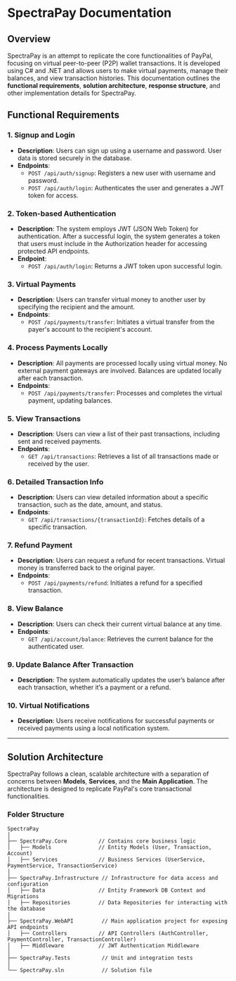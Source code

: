 # SpectraPay Documentation

## Overview
SpectraPay is an attempt to replicate the core functionalities of PayPal, focusing on virtual peer-to-peer (P2P) wallet transactions. It is developed using C# and .NET and allows users to make virtual payments, manage their balances, and view transaction histories. This documentation outlines the **functional requirements**, **solution architecture**, **response structure**, and other implementation details for SpectraPay.

## Functional Requirements

### 1. Signup and Login
- **Description**: Users can sign up using a username and password. User data is stored securely in the database.
- **Endpoints**:
  - `POST /api/auth/signup`: Registers a new user with username and password.
  - `POST /api/auth/login`: Authenticates the user and generates a JWT token for access.

### 2. Token-based Authentication
- **Description**: The system employs JWT (JSON Web Token) for authentication. After a successful login, the system generates a token that users must include in the Authorization header for accessing protected API endpoints.
- **Endpoint**:
  - `POST /api/auth/login`: Returns a JWT token upon successful login.

### 3. Virtual Payments
- **Description**: Users can transfer virtual money to another user by specifying the recipient and the amount.
- **Endpoints**:
  - `POST /api/payments/transfer`: Initiates a virtual transfer from the payer's account to the recipient's account.

### 4. Process Payments Locally
- **Description**: All payments are processed locally using virtual money. No external payment gateways are involved. Balances are updated locally after each transaction.
- **Endpoints**:
  - `POST /api/payments/transfer`: Processes and completes the virtual payment, updating balances.

### 5. View Transactions
- **Description**: Users can view a list of their past transactions, including sent and received payments.
- **Endpoints**:
  - `GET /api/transactions`: Retrieves a list of all transactions made or received by the user.

### 6. Detailed Transaction Info
- **Description**: Users can view detailed information about a specific transaction, such as the date, amount, and status.
- **Endpoints**:
  - `GET /api/transactions/{transactionId}`: Fetches details of a specific transaction.

### 7. Refund Payment
- **Description**: Users can request a refund for recent transactions. Virtual money is transferred back to the original payer.
- **Endpoints**:
  - `POST /api/payments/refund`: Initiates a refund for a specified transaction.

### 8. View Balance
- **Description**: Users can check their current virtual balance at any time.
- **Endpoints**:
  - `GET /api/account/balance`: Retrieves the current balance for the authenticated user.

### 9. Update Balance After Transaction
- **Description**: The system automatically updates the user’s balance after each transaction, whether it’s a payment or a refund.

### 10. Virtual Notifications
- **Description**: Users receive notifications for successful payments or received payments using a local notification system.

---

## Solution Architecture

SpectraPay follows a clean, scalable architecture with a separation of concerns between **Models**, **Services**, and the **Main Application**. The architecture is designed to replicate PayPal's core transactional functionalities.

### Folder Structure

```plaintext
SpectraPay
│
├── SpectraPay.Core          // Contains core business logic
│   ├── Models               // Entity Models (User, Transaction, Account)
│   ├── Services             // Business Services (UserService, PaymentService, TransactionService)
│
├── SpectraPay.Infrastructure // Infrastructure for data access and configuration
│   ├── Data                 // Entity Framework DB Context and Migrations
│   ├── Repositories         // Data Repositories for interacting with the database
│
├── SpectraPay.WebAPI         // Main application project for exposing API endpoints
│   ├── Controllers          // API Controllers (AuthController, PaymentController, TransactionController)
│   ├── Middleware           // JWT Authentication Middleware
│
├── SpectraPay.Tests          // Unit and integration tests
│
└── SpectraPay.sln            // Solution file
